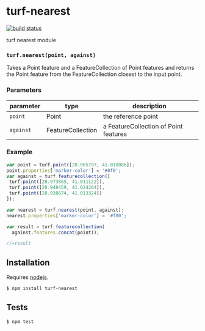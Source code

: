 # turf-nearest

[![build status](https://secure.travis-ci.org/Turfjs/turf-nearest.png)](http://travis-ci.org/Turfjs/turf-nearest)

turf nearest module


### `turf.nearest(point, against)`

Takes a Point feature and a FeatureCollection of Point features and returns the Point feature from the FeatureCollection closest to the input point.


### Parameters

| parameter | type              | description                           |
| --------- | ----------------- | ------------------------------------- |
| `point`   | Point             | the reference point                   |
| `against` | FeatureCollection | a FeatureCollection of Point features |


### Example

```js
var point = turf.point([28.965797, 41.010086]);
point.properties['marker-color'] = '#0f0';
var against = turf.featurecollection([
 turf.point([28.973865, 41.011122]),
 turf.point([28.948459, 41.024204]),
 turf.point([28.938674, 41.013324])
]);

var nearest = turf.nearest(point, against);
nearest.properties['marker-color'] = '#f00';

var result = turf.featurecollection(
  against.features.concat(point));

//=result
```

## Installation

Requires [nodejs](http://nodejs.org/).

```sh
$ npm install turf-nearest
```

## Tests

```sh
$ npm test
```

